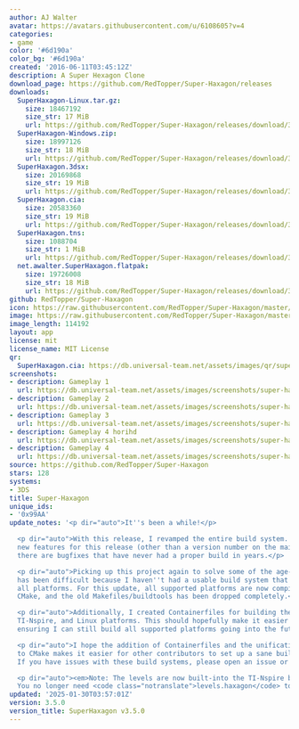 ```yaml
---
author: AJ Walter
avatar: https://avatars.githubusercontent.com/u/6108605?v=4
categories:
- game
color: '#6d190a'
color_bg: '#6d190a'
created: '2016-06-11T03:45:12Z'
description: A Super Hexagon Clone
download_page: https://github.com/RedTopper/Super-Haxagon/releases
downloads:
  SuperHaxagon-Linux.tar.gz:
    size: 18467192
    size_str: 17 MiB
    url: https://github.com/RedTopper/Super-Haxagon/releases/download/3.5.0/SuperHaxagon-Linux.tar.gz
  SuperHaxagon-Windows.zip:
    size: 18997126
    size_str: 18 MiB
    url: https://github.com/RedTopper/Super-Haxagon/releases/download/3.5.0/SuperHaxagon-Windows.zip
  SuperHaxagon.3dsx:
    size: 20169868
    size_str: 19 MiB
    url: https://github.com/RedTopper/Super-Haxagon/releases/download/3.5.0/SuperHaxagon.3dsx
  SuperHaxagon.cia:
    size: 20583360
    size_str: 19 MiB
    url: https://github.com/RedTopper/Super-Haxagon/releases/download/3.5.0/SuperHaxagon.cia
  SuperHaxagon.tns:
    size: 1088704
    size_str: 1 MiB
    url: https://github.com/RedTopper/Super-Haxagon/releases/download/3.5.0/SuperHaxagon.tns
  net.awalter.SuperHaxagon.flatpak:
    size: 19726008
    size_str: 18 MiB
    url: https://github.com/RedTopper/Super-Haxagon/releases/download/3.5.0/net.awalter.SuperHaxagon.flatpak
github: RedTopper/Super-Haxagon
icon: https://raw.githubusercontent.com/RedTopper/Super-Haxagon/master/media/icon-3ds.png
image: https://raw.githubusercontent.com/RedTopper/Super-Haxagon/master/media/banner.png
image_length: 114192
layout: app
license: mit
license_name: MIT License
qr:
  SuperHaxagon.cia: https://db.universal-team.net/assets/images/qr/superhaxagon-cia.png
screenshots:
- description: Gameplay 1
  url: https://db.universal-team.net/assets/images/screenshots/super-haxagon/gameplay-1.png
- description: Gameplay 2
  url: https://db.universal-team.net/assets/images/screenshots/super-haxagon/gameplay-2.png
- description: Gameplay 3
  url: https://db.universal-team.net/assets/images/screenshots/super-haxagon/gameplay-3.png
- description: Gameplay 4 horihd
  url: https://db.universal-team.net/assets/images/screenshots/super-haxagon/gameplay-4-horihd.png
- description: Gameplay 4
  url: https://db.universal-team.net/assets/images/screenshots/super-haxagon/gameplay-4.png
source: https://github.com/RedTopper/Super-Haxagon
stars: 128
systems:
- 3DS
title: Super-Haxagon
unique_ids:
- '0x99AA'
update_notes: '<p dir="auto">It''s been a while!</p>

  <p dir="auto">With this release, I revamped the entire build system. There are no
  new features for this release (other than a version number on the main menu), but
  there are bugfixes that have never had a proper build in years.</p>

  <p dir="auto">Picking up this project again to solve some of the age-old issues
  has been difficult because I haven''t had a usable build system that could build
  all platforms. For this update, all supported platforms are now compiled through
  CMake, and the old Makefiles/buildtools has been dropped completely.</p>

  <p dir="auto">Additionally, I created Containerfiles for building the 3DS, Switch,
  TI-Nspire, and Linux platforms. This should hopefully make it easier to make modifications
  ensuring I can still build all supported platforms going into the future.</p>

  <p dir="auto">I hope the addition of Containerfiles and the unification of all platforms
  to CMake makes it easier for other contributors to set up a sane build environment.
  If you have issues with these build systems, please open an issue or PR.</p>

  <p dir="auto"><em>Note: The levels are now built-into the TI-Nspire binary, SuperHaxagon.tns.
  You no longer need <code class="notranslate">levels.haxagon</code> to be present</em></p>'
updated: '2025-01-30T03:57:01Z'
version: 3.5.0
version_title: SuperHaxagon v3.5.0
---
```

